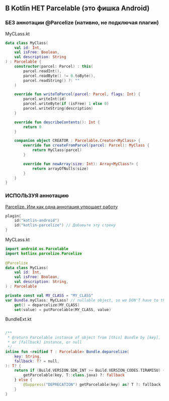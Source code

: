 
## В  Kotlin  НЕТ Parcelable (это фишка Android)
### БЕЗ аннотации @Parcelize (нативно, не подключая плагин)

MyCLass.kt
```kotlin
data class MyClass(
    val id: Int,
    val isFree: Boolean,
    val description: String
) : Parcelable {
    constructor(parcel: Parcel) : this(
        parcel.readInt(),
        parcel.readByte() != 0.toByte(),
        parcel.readString() ?: ""
    )

    override fun writeToParcel(parcel: Parcel, flags: Int) {
        parcel.writeInt(id)
        parcel.writeByte(if (isFree) 1 else 0)
        parcel.writeString(description)
    }

    override fun describeContents(): Int {
        return 0
    }

    companion object CREATOR : Parcelable.Creator<MyClass> {
        override fun createFromParcel(parcel: Parcel): MyClass {
            return MyClass(parcel)
        }

        override fun newArray(size: Int): Array<MyClass?> {
            return arrayOfNulls(size)
        }
    }
}
```

###  ИСПОЛЬЗУЯ аннотацию
[Parcelize. Или как одна аннотация упрощает работу](https://medium.com/@arzumanianartur0/parcelize-%D0%B8%D0%BB%D0%B8-%D0%BA%D0%B0%D0%BA-%D0%BE%D0%B4%D0%BD%D0%B0-%D0%B0%D0%BD%D0%BD%D0%BE%D1%82%D0%B0%D1%86%D0%B8%D1%8F-%D1%83%D0%BF%D1%80%D0%BE%D1%89%D0%B0%D0%B5%D1%82-%D1%80%D0%B0%D0%B1%D0%BE%D1%82%D1%83-%D1%81-parcelable-%D0%B2-kotlin-440b6fbe3a7e)

```kotlin
plagin{
	id("kotlin-android")
	id("kotlin-parcelize") // Добавьте эту строку
}
```

MyCLass.kt
```kotlin
import android.os.Parcelable  
import kotlinx.parcelize.Parcelize  
  
@Parcelize  
data class MyCLass(  
    val id: Int,  
    val isFree: Boolean,  
    val description: String,  
) : Parcelable

private const val MY_CLASS = "MY_CLASS"
var Bundle.myClass: MyCLass? // nullable object, so we DON'T have to throw exception
    get() = deparcelize(MY_CLASS)  
    set(value) = putParcelable(MY_CLASS, value)

```

BundleExt.kt
```kotlin

/**  
 * @return Parcelable instance of object from [this] Bundle by [key], 
 * or [fallback] instance, or null 
 */
inline fun <reified T : Parcelable> Bundle.deparcelize(  
    key: String,  
    fallback: T? = null,  
): T? {  
    return if (Build.VERSION.SDK_INT >= Build.VERSION_CODES.TIRAMISU) {  
        getParcelable(key, T::class.java) ?: fallback  
    } else {  
        @Suppress("DEPRECATION") getParcelable(key) as? T ?: fallback  
    }  
}
```

